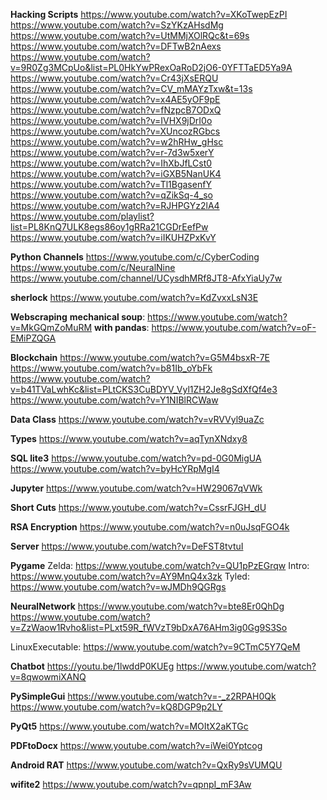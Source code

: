 
**Hacking Scripts**
https://www.youtube.com/watch?v=XKoTwepEzPI
https://www.youtube.com/watch?v=SzYKzAHsdMg
https://www.youtube.com/watch?v=UtMMjXOlRQc&t=69s
https://www.youtube.com/watch?v=DFTwB2nAexs
https://www.youtube.com/watch?v=9R0Zg3MCpUo&list=PL0HkYwPRexOaRoD2jO6-0YFTTaED5Ya9A
https://www.youtube.com/watch?v=Cr43jXsERQU
https://www.youtube.com/watch?v=CV_mMAYzTxw&t=13s
https://www.youtube.com/watch?v=x4AE5yOF9pE
https://www.youtube.com/watch?v=fNzpcB7ODxQ
https://www.youtube.com/watch?v=IVHX9jDrI0o
https://www.youtube.com/watch?v=XUncozRGbcs
https://www.youtube.com/watch?v=w2hRHw_gHsc
https://www.youtube.com/watch?v=r-7d3w5xerY
https://www.youtube.com/watch?v=IhXbJfLCst0
https://www.youtube.com/watch?v=iGXB5NanUK4
https://www.youtube.com/watch?v=Tl1BgasenfY
https://www.youtube.com/watch?v=qZikSq-4_so
https://www.youtube.com/watch?v=RJHPGYz2lA4
https://www.youtube.com/playlist?list=PL8KnQ7ULK8egs86oy1gRRa21CGDrEefPw
https://www.youtube.com/watch?v=iIKUHZPxKvY


**Python Channels**
https://www.youtube.com/c/CyberCoding
https://www.youtube.com/c/NeuralNine
https://www.youtube.com/channel/UCysdhMRf8JT8-AfxYiaUy7w


**sherlock**
https://www.youtube.com/watch?v=KdZvxxLsN3E

**Webscraping**
**mechanical soup**: https://www.youtube.com/watch?v=MkGQmZoMuRM
**with pandas**: https://www.youtube.com/watch?v=oF-EMiPZQGA

**Blockchain**
https://www.youtube.com/watch?v=G5M4bsxR-7E
https://www.youtube.com/watch?v=b81Ib_oYbFk
https://www.youtube.com/watch?v=b41TVaLwhKc&list=PLtCKS3CuBDYV_Vyl1ZH2Je8gSdXfQf4e3
https://www.youtube.com/watch?v=Y1NIBlRCWaw

**Data Class**
https://www.youtube.com/watch?v=vRVVyl9uaZc

**Types**
https://www.youtube.com/watch?v=aqTynXNdxy8

**SQL lite3**
https://www.youtube.com/watch?v=pd-0G0MigUA
https://www.youtube.com/watch?v=byHcYRpMgI4

**Jupyter**
https://www.youtube.com/watch?v=HW29067qVWk

**Short Cuts**
https://www.youtube.com/watch?v=CssrFJGH_dU

**RSA Encryption**
https://www.youtube.com/watch?v=n0uJsqFGO4k

**Server**
https://www.youtube.com/watch?v=DeFST8tvtuI

**Pygame**
Zelda: https://www.youtube.com/watch?v=QU1pPzEGrqw
Intro: https://www.youtube.com/watch?v=AY9MnQ4x3zk
Tyled: https://www.youtube.com/watch?v=wJMDh9QGRgs

**NeuralNetwork**
https://www.youtube.com/watch?v=bte8Er0QhDg
https://www.youtube.com/watch?v=ZzWaow1Rvho&list=PLxt59R_fWVzT9bDxA76AHm3ig0Gg9S3So

LinuxExecutable: https://www.youtube.com/watch?v=9CTmC5Y7QeM

**Chatbot**
https://youtu.be/1lwddP0KUEg
https://www.youtube.com/watch?v=8qwowmiXANQ

**PySimpleGui**
https://www.youtube.com/watch?v=-_z2RPAH0Qk
https://www.youtube.com/watch?v=kQ8DGP9p2LY

**PyQt5**
https://www.youtube.com/watch?v=MOItX2aKTGc

**PDFtoDocx**
https://www.youtube.com/watch?v=iWei0Yptcog

**Android RAT**
https://www.youtube.com/watch?v=QxRy9sVUMQU

**wifite2**
https://www.youtube.com/watch?v=qpnpI_mF3Aw